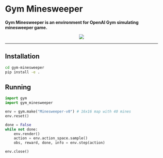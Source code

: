 # Gym Minesweeper
**Gym Minesweeper is an environment for OpenAI Gym simulating minesweeper game.**

<p align="center">
<img align="center" src="https://jeffreyyao.github.io/images/minesweeper_solver.gif"/>
</p>

---

## Installation

```bash
cd gym-minesweeper
pip install -e .
```

## Running

```python
import gym
import gym_minesweeper

env = gym.make("Minesweeper-v0") # 16x16 map with 40 mines
env.reset()

done = False
while not done:
    env.render()
    action = env.action_space.sample()
    obs, reward, done, info = env.step(action)

env.close()
```